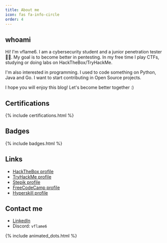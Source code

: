 ```yaml
---
title: About me
icon: fas fa-info-circle
order: 4
---
```


## whoami

Hi! I'm vflame6. I am a cybersecurity student and a junior penetration tester👨‍💻. My goal is to become better in pentesting. In my free time I play CTFs, studying or doing labs on HackTheBox/TryHackMe. 

I'm also interested in programming. I used to code something on Python, Java and Go. I want to start contributing in Open Source projects.

I hope you will enjoy this blog! Let's become better together :)

## Certifications

{% include certifications.html %}


## Badges

{% include badges.html %}

## Links 

* [HackTheBox profile](https://app.hackthebox.com/profile/973692)
* [TryHackMe profile](https://tryhackme.com/p/vflamie)
* [Stepik profile](https://stepik.org/users/349814193)
* [FreeCodeCamp profile](https://www.freecodecamp.org/vflame6)
* [Hyperskill profile](https://hyperskill.org/profile/341220929)

## Contact me

- [LinkedIn](https://www.linkedin.com/in/maksim-radaev/)
- Discord: `vflame6`

{% include animated_dots.html %}
